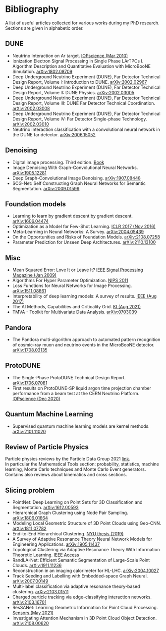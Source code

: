 # Bibliography

A list of useful articles collected for various works during my PhD research.  
Sections are given in alphabetic order.

## DUNE

- Neutrino Interaction on Ar target.
  [IOPscience (Mar 2010)](https://iopscience.iop.org/article/10.1088/1742-6596/308/1/012013)
- Ionization Electron Signal Processing in Single Phase LArTPCs I. Algorithm Description and Quantitative Evaluation with MicroBooNE Simulation.
  [arXiv:1802.08709](https://arxiv.org/abs/1802.08709)
- Deep Underground Neutrino Experiment (DUNE), Far Detector Technical Design Report, Volume I: Introduction to DUNE.
  [arXiv:2002.02967](https://arxiv.org/abs/2002.02967)
- Deep Underground Neutrino Experiment (DUNE), Far Detector Technical Design Report, Volume II: DUNE Physics.
  [arXiv:2002.03005](https://arxiv.org/abs/2002.03005)
- Deep Underground Neutrino Experiment (DUNE), Far Detector Technical Design Report, Volume III: DUNE Far Detector Technical Coordination.
  [arXiv:2002.03008](https://arxiv.org/abs/2002.03008)
- Deep Underground Neutrino Experiment (DUNE), Far Detector Technical Design Report, Volume IV: Far Detector Single-phase Technology.
  [arXiv:2002.03010](https://arxiv.org/abs/2002.03010)
- Neutrino interaction classification with a convolutional neural network in the DUNE far detector.
  [arXiv:2006.15052](https://arxiv.org/abs/2006.15052)

## Denoising

- Digital image processing. Third edition.
  [Book](http://sdeuoc.ac.in/sites/default/files/sde_videos/Digital%20Image%20Processing%203rd%20ed.%20-%20R.%20Gonzalez%2C%20R.%20Woods-ilovepdf-compressed.pdf)
- Image Denoising With Graph-Convolutional Neural Networks.
  [arXiv:1905.12281](https://arxiv.org/abs/1905.12281)
- Deep Graph-Convolutional Image Denoising.
  [arXiv:1907.08448](https://arxiv.org/abs/1907.08448)
- SCG-Net: Self Constructing Graph Neural Networks for Semantic Segmentation.
  [arXiv:2009.01599](https://arxiv.org/abs/2009.01599)

## Foundation models

- Learning to learn by gradient descent by gradient descent.
  [arXiv:1606.04474](https://arxiv.org/abs/1606.04474)
- Optimization as a Model for Few-Shot Learning.
  [ICLR 2017 (Nov 2016)](https://openreview.net/forum?id=rJY0-Kcll)
- Meta-Learning in Neural Networks: A Survey.
  [arXiv:2004.05439](https://arxiv.org/abs/2004.05439)
- On the Opportunities and Risks of Foundation Models.
  [arXiv:2108.07258](https://arxiv.org/abs/2108.07258)
- Parameter Prediction for Unseen Deep Architectures.
  [arXiv:2110.13100](https://arxiv.org/abs/2110.13100)

## Misc

- Mean Squared Error: Love It or Leave It?
  [IEEE Signal Processing Magazine (Jan 2009)](https://ece.uwaterloo.ca/~z70wang/publications/SPM09.pdf)
- Algorithms For Hyper Parameter Optimization.
  [NIPS 2011](https://papers.nips.cc/paper/2011/hash/86e8f7ab32cfd12577bc2619bc635690-Abstract.html)
- Loss Functions for Neural Networks for Image Processing.
  [arXiv:1511.08861](https://arxiv.org/abs/1511.08861)
- Interpretability of deep learning models: A survey of results.
  [IEEE (Aug 2017)](https://ieeexplore.ieee.org/document/8397411)
- The AI Methods, Capabilities and Criticality Grid.
  [KI (Aug 2021)](https://link.springer.com/article/10.1007/s13218-021-00736-4)
- TMVA - Toolkit for Multivariate Data Analysis.
  [arXiv:0703039](https://arxiv.org/abs/physics/0703039)

## Pandora

- The Pandora multi-algorithm approach to automated pattern
recognition of cosmic-ray muon and neutrino events in the
MicroBooNE detector.
  [arXiv:1708.03135](https://arxiv.org/abs/1708.03135)

## ProtoDUNE

- The Single-Phase ProtoDUNE Technical Design Report.
  [arXiv:1706.07081](https://arxiv.org/abs/1706.07081)
- First results on ProtoDUNE-SP liquid argon time projection chamber performance from a beam test at the CERN Neutrino Platform.
  [IOPscience (Dec 2020)](https://iopscience.iop.org/article/10.1088/1748-0221/15/12/P12004)

## Quantum Machine Learning

- Supervised quantum machine learning models are kernel methods.
  [arXiv:2101.11020](https://arxiv.org/abs/2101.11020)

## Review of Particle Physics

Particle physics reviews by the Particle Data Group 2021 [link](https://pdg.lbl.gov/2021/reviews/contents_sports.html#).  
In particular the Mathematical Tools section: probability, statistics, machine
learning, Monte Carlo techniques and Monte Carlo Event generators.  
Contains also reviews about kinematics and cross sections.

## Slicing problem

- PointNet: Deep Learning on Point Sets for 3D Classification and Segmentation.
  [arXiv:1612.00593](https://arxiv.org/abs/1612.00593)
- Hierarchical Graph Clustering using Node Pair Sampling.
  [arXiv:1806.01664](https://arxiv.org/abs/1806.01664)
- Modeling Local Geometric Structure of 3D Point Clouds using Geo-CNN.
  [arXiv:1811.07782](https://arxiv.org/abs/1811.07782)
- End-to-End Hierarchical Clustering.
  [NYU thesis (2019)](https://cs.nyu.edu/media/publications/choma_nicholas.pdf)
- A Survey of Adaptive Resonance Theory Neural Network Models for Engineering Applications.
  [arXiv:1905.11437](https://arxiv.org/abs/1905.11437)
- Topological Clustering via Adaptive Resonance Theory With Information Theoretic Learning.
  [IEEE Access](https://ieeexplore.ieee.org/document/8733796)
- RandLA-Net: Efficient Semantic Segmentation of Large-Scale Point Clouds.
  [arXiv:1911.11236](https://arxiv.org/abs/1911.11236)
- Reconstruction in an imaging calorimeter for HL-LHC.
  [arXiv:2004.10027](https://arxiv.org/abs/2004.10027)
- Track Seeding and Labelling with Embedded-space Graph Neural.
  [arXiv:2007.00149](https://arxiv.org/abs/2007.00149)
- Multi-label classification via adaptive resonance theory-based clustering.
  [arXiv:2103.01511](https://arxiv.org/abs/2103.01511)
- Charged particle tracking via edge-classifying interaction networks. 
  [arXiv:2103.16701](https://arxiv.org/abs/2103.16701)
- ResSANet: Learning Geometric Information for Point Cloud Processing.
  [Sensors (May 2021)](https://www.ncbi.nlm.nih.gov/pmc/articles/PMC8124999)
- Investigating Attention Mechanism in 3D Point Cloud Object Detection.
  [arXiv:2108.00620](https://arxiv.org/abs/2108.00620)
